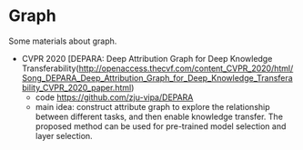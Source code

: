 # Graph
Some materials about graph.

* CVPR 2020 [DEPARA: Deep Attribution Graph for Deep Knowledge Transferability(http://openaccess.thecvf.com/content_CVPR_2020/html/Song_DEPARA_Deep_Attribution_Graph_for_Deep_Knowledge_Transferability_CVPR_2020_paper.html)
  * code  https://github.com/zju-vipa/DEPARA
  * main idea: construct attribute graph to explore the relationship between different tasks, and then enable knowledge transfer. The proposed method can be used for pre-trained model selection and layer selection.
